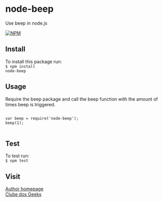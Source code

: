 # node-beep
Use beep in node.js

[![NPM](https://nodei.co/npm/node-beep.png?downloads=true&downloadRank=true)](https://nodei.co/npm/node-beep/)

## Install
To install this package run: <br/>
<code>$ npm install node-beep</code>

## Usage
Require the beep package and call the beep function with the amount of times beep is triggered.
<pre>
<code>
var beep = require('node-beep');
beep(1);
</code>
</pre>

## Test
To test run:</br>
<code>$ npm test</code>

## Visit
<a href="//jayralencar.com.br">Author homepage</a></br>
<a href="//clubedosgeeks.com.br">Clube dos Geeks</a>
